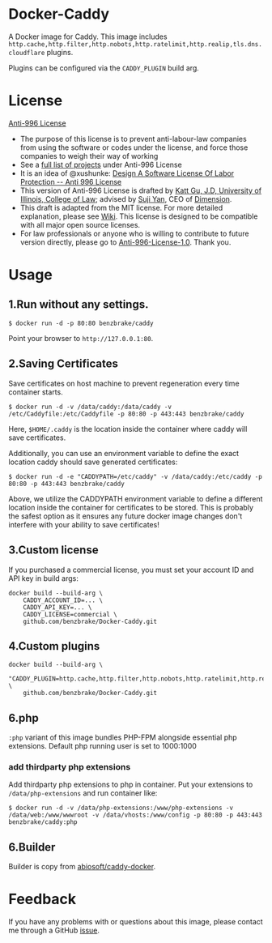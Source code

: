 # Docker-Caddy
A Docker image for Caddy. This image includes `http.cache,http.filter,http.nobots,http.ratelimit,http.realip,tls.dns.cloudflare` plugins.

Plugins can be configured via the `CADDY_PLUGIN` build arg.

# License
[Anti-996 License](LICENSE)

 - The purpose of this license is to prevent anti-labour-law companies from using the software or codes under the license, and force those companies to weigh their way of working
 - See a [full list of projects](awesomelist/projects.md) under Anti-996 License
 - It is an idea of @xushunke: [Design A Software License Of Labor Protection -- Anti 996 License](https://github.com/996icu/996.ICU/pull/15642)
 - This version of Anti-996 License is drafted by [Katt Gu, J.D, University of Illinois, College of Law](https://scholar.google.com.sg/citations?user=PTcpQwcAAAAJ&hl=en&oi=ao); advised by [Suji Yan](https://www.linkedin.com/in/tedkoyan/), CEO of [Dimension](https://www.dimension.im).  
 - This draft is adapted from the MIT license. For more detailed explanation, please see [Wiki](https://github.com/kattgu7/996-License-Draft/wiki). This license is designed to be compatible with all major open source licenses.  
 - For law professionals or anyone who is willing to contribute to future version directly, please go to [Anti-996-License-1.0](https://github.com/kattgu7/996-License-Draft). Thank you.


# Usage
## 1.Run without any settings.
```
$ docker run -d -p 80:80 benzbrake/caddy
```
Point your browser to `http://127.0.0.1:80`.
## 2.Saving Certificates
Save certificates on host machine to prevent regeneration every time container starts.
```
$ docker run -d -v /data/caddy:/data/caddy -v /etc/Caddyfile:/etc/Caddyfile -p 80:80 -p 443:443 benzbrake/caddy
```
Here, `$HOME/.caddy` is the location inside the container where caddy will save certificates.

Additionally, you can use an environment variable to define the exact location caddy should save generated certificates:
```
$ docker run -d -e "CADDYPATH=/etc/caddy" -v /data/caddy:/etc/caddy -p 80:80 -p 443:443 benzbrake/caddy
```
Above, we utilize the CADDYPATH environment variable to define a different location inside the container for certificates to be stored. This is probably the safest option as it ensures any future docker image changes don't interfere with your ability to save certificates!
## 3.Custom license
If you purchased a commercial license, you must set your account ID and API key in build args:
```
docker build --build-arg \
    CADDY_ACCOUNT_ID=... \
    CADDY_API_KEY=... \
    CADDY_LICENSE=commercial \
    github.com/benzbrake/Docker-Caddy.git
```
## 4.Custom plugins
```
docker build --build-arg \
	"CADDY_PLUGIN=http.cache,http.filter,http.nobots,http.ratelimit,http.realip" \
    github.com/benzbrake/Docker-Caddy.git
```
## 6.php

`:php` variant of this image bundles PHP-FPM alongside essential php extensions.
Default php running user is set to 1000:1000

### add thirdparty php extensions
Add thirdparty php extensions to php in container. Put your extensions to `/data/php-extensions` and run container like:
```
$ docker run -d -v /data/php-extensions:/www/php-extensions -v /data/web:/www/wwwroot -v /data/vhosts:/www/config -p 80:80 -p 443:443 benzbrake/caddy:php
```

## 6.Builder
Builder is copy from [abiosoft/caddy-docker](https://github.com/abiosoft/caddy-docker).
# Feedback

If you have any problems with or questions about this image, please contact me through a GitHub [issue](https://github.com/benzBrake/Docker-Caddy/issues "issue").

